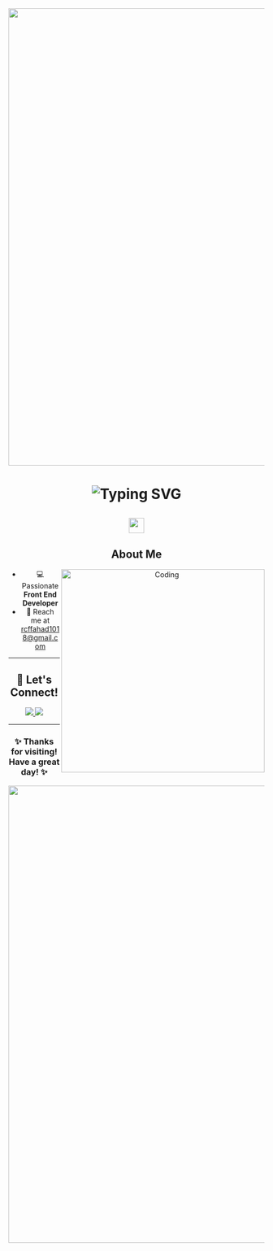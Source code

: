 <div align="center">
  
  <img src="https://user-images.githubusercontent.com/74038190/241765440-80728820-e06b-4f96-9c9e-9df46f0cc0a5.gif" width="900" />
  
  <h1>
    <img src="https://readme-typing-svg.herokuapp.com?font=Fira+Code&weight=500&size=40&pause=1000&color=6AD3F7&center=true&vCenter=true&width=700&height=100&lines=I'm+Rishad+Chowdhury+Fahad+%F0%9F%91%8B;Front+End+Developer;" alt="Typing SVG" />
  </h1>
  
## <img src="https://user-images.githubusercontent.com/74038190/216122041-518ac897-8d92-4c6b-9b3f-ca01dcaf38ee.png" width="30" /> <h2>About Me</h2>
  
  <img align="right" alt="Coding" width="400" src="https://user-images.githubusercontent.com/74038190/229223263-cf2e4b07-2615-4f87-9c38-e37600f8381a.gif">
  
  - 💻 Passionate <strong>Front End Developer</strong>  
  - 📧 Reach me at <a href="mailto:rcffahad1018@gmail.com">rcffahad1018@gmail.com</a>
  
  ---
  
  ## 📡 Let's Connect!
  
  <a href="https://github.com/FAHAD321RCF" target="_blank">
    <img src="https://img.shields.io/badge/GitHub-100000?style=for-the-badge&logo=github&logoColor=white">
  </a>
  <a href="mailto:rcffahad1018@gmail.com">
    <img src="https://img.shields.io/badge/Gmail-D14836?style=for-the-badge&logo=gmail&logoColor=white">
  </a>
  
  ---
  
  <div>
    <h3>✨ Thanks for visiting! Have a great day! ✨</h3>
    <img src="https://user-images.githubusercontent.com/74038190/212748842-9fcbad5b-6173-4175-8a61-521f3dbb7514.gif" width="900">
  </div>
</div>

